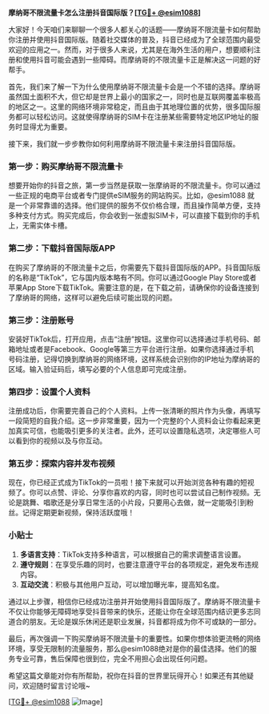 **摩纳哥不限流量卡怎么注册抖音国际版？[[TG💪+ @esim1088](https://t.me/s/esim1088)]**

大家好！今天咱们来聊聊一个很多人都关心的话题——摩纳哥不限流量卡如何帮助你注册并使用抖音国际版。随着社交媒体的普及，抖音已经成为了全球范围内最受欢迎的应用之一。然而，对于很多人来说，尤其是在海外生活的用户，想要顺利注册和使用抖音可能会遇到一些障碍。而摩纳哥的不限流量卡正是解决这一问题的好帮手。

首先，我们来了解一下为什么使用摩纳哥不限流量卡会是一个不错的选择。摩纳哥虽然国土面积不大，但它却是世界上最小的国家之一，同时也是互联网覆盖率极高的地区之一。这里的网络环境非常稳定，而且由于其地理位置的优势，很多国际服务都可以轻松访问。这就使得摩纳哥的SIM卡在注册某些需要特定地区IP地址的服务时显得尤为重要。

接下来，我们就一步步教你如何利用摩纳哥不限流量卡来注册抖音国际版。

### **第一步：购买摩纳哥不限流量卡**

想要开始你的抖音之旅，第一步当然是获取一张摩纳哥的不限流量卡。你可以通过一些正规的电商平台或者专门提供eSIM服务的网站购买。比如，@esim1088 就是一个非常靠谱的选择。他们提供的服务不仅价格合理，而且操作简单方便，支持多种支付方式。购买完成后，你会收到一张虚拟SIM卡，可以直接下载到你的手机上，无需实体卡槽。

### **第二步：下载抖音国际版APP**

在购买了摩纳哥的不限流量卡之后，你需要先下载抖音国际版的APP。抖音国际版的名称是“TikTok”，它与国内版本略有不同。你可以通过Google Play Store或者苹果App Store下载TikTok。需要注意的是，在下载之前，请确保你的设备连接到了摩纳哥的网络，这样可以避免后续可能出现的问题。

### **第三步：注册账号**

安装好TikTok后，打开应用，点击“注册”按钮。这里你可以选择通过手机号码、邮箱地址或者是Facebook、Google等第三方平台进行注册。如果你选择通过手机号码注册，记得切换到摩纳哥的网络环境，这样系统会识别你的IP地址为摩纳哥的区域。输入验证码后，填写必要的个人信息即可完成注册。

### **第四步：设置个人资料**

注册成功后，你需要完善自己的个人资料。上传一张清晰的照片作为头像，再填写一段简短的自我介绍。这一步非常重要，因为一个完整的个人资料会让你看起来更加真实可信，也能吸引更多的关注者。此外，还可以设置隐私选项，决定哪些人可以看到你的视频以及与你互动。

### **第五步：探索内容并发布视频**

现在，你已经正式成为TikTok的一员啦！接下来就可以开始浏览各种有趣的短视频了。你可以点赞、评论、分享你喜欢的内容，同时也可以尝试自己制作视频。无论是跳舞、唱歌还是分享日常生活的小片段，只要用心去做，就一定能吸引到粉丝。记得定期更新视频，保持活跃度哦！

### **小贴士**

1. **多语言支持**：TikTok支持多种语言，可以根据自己的需求调整语言设置。
2. **遵守规则**：在享受乐趣的同时，也要注意遵守平台的各项规定，避免发布违规内容。
3. **互动交流**：积极与其他用户互动，可以增加曝光率，提高知名度。

通过以上步骤，相信你已经成功注册并开始使用抖音国际版了。摩纳哥不限流量卡不仅让你能够无障碍地享受抖音带来的快乐，还能让你在全球范围内结识更多志同道合的朋友。无论是娱乐休闲还是职业发展，抖音都将成为你不可或缺的一部分。

最后，再次强调一下购买摩纳哥不限流量卡的重要性。如果你想体验更流畅的网络环境，享受无限制的流量服务，那么@esim1088绝对是你的最佳选择。他们的服务专业可靠，售后保障也很到位，完全不用担心会出现任何问题。

希望这篇文章能对你有所帮助，祝你在抖音的世界里玩得开心！如果还有其他疑问，欢迎随时留言讨论哦~

[[TG💪+ @esim1088](https://t.me/s/esim1088) ![Image](https://i.postimg.cc/4NQfJmqS/Snipaste-2025-05-13-00-14-12.png)]